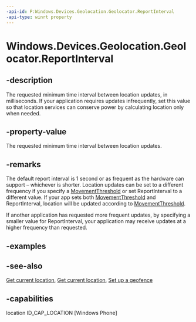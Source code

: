 ```yaml
---
-api-id: P:Windows.Devices.Geolocation.Geolocator.ReportInterval
-api-type: winrt property
---
```


<!-- Property syntax
public uint ReportInterval { get;  set; }
-->

# Windows.Devices.Geolocation.Geolocator.ReportInterval

## -description
The requested minimum time interval between location updates, in milliseconds. If your application requires updates infrequently, set this value so that location services can conserve power by calculating location only when needed.

## -property-value
The requested minimum time interval between location updates.

## -remarks
The default report interval is 1 second or as frequent as the hardware can support – whichever is shorter. Location updates can be set to a different frequency if you specify a [MovementThreshold](geolocator_movementthreshold.md) or set ReportInterval to a different value. If your app sets both [MovementThreshold](geolocator_movementthreshold.md) and ReportInterval, location will be updated according to [MovementThreshold](geolocator_movementthreshold.md).

If another application has requested more frequent updates, by specifying a smaller value for ReportInterval, your application may receive updates at a higher frequency than requested.

## -examples

## -see-also
[Get current location](/windows/uwp/maps-and-location/get-location), [Get current location](/windows/uwp/maps-and-location/get-location), [Set up a geofence](/windows/uwp/maps-and-location/set-up-a-geofence)

## -capabilities
location
ID_CAP_LOCATION [Windows Phone]
